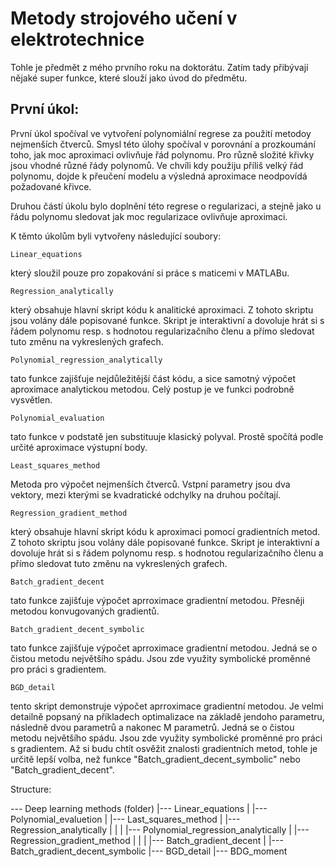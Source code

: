 # Metody strojového učení v elektrotechnice

Tohle je předmět z mého prvního roku na doktorátu. Zatím tady přibývají nějaké super funkce, které slouží jako úvod do předmětu. 

## První úkol:
První úkol spočíval ve vytvoření polynomiální regrese za použití metodoy nejmenších čtverců. Smysl této úlohy spočíval v porovnání a prozkoumání toho, jak moc aproximaci ovlivňuje řád polynomu. Pro různě složité křivky jsou vhodné různé řády polynomů. Ve chvíli kdy použiju příliš velký řád polynomu, dojde k přeučení modelu a výsledná aproximace neodpovídá požadované křivce. 

Druhou částí úkolu bylo doplnění této regrese o regularizaci, a stejně jako u řádu polynomu sledovat jak moc regularizace ovlivňuje aproximaci.

K těmto úkolům byli vytvořeny následující soubory:

```
Linear_equations
```

který sloužil pouze pro zopakování si práce s maticemi v MATLABu. 

```
Regression_analytically
```

který obsahuje hlavní skript kódu k analitické aproximaci. Z tohoto skriptu jsou volány dále popisované funkce. Skript je interaktivní a dovoluje hrát si s řádem polynomu resp. s hodnotou regularizačního členu a přímo sledovat tuto změnu na vykreslených grafech.


```
Polynomial_regression_analytically
```

tato funkce zajišťuje nejdůležitější část kódu, a sice samotný výpočet aproximace analytickou metodou. Celý postup je ve funkci podrobně vysvětlen. 

```
Polynomial_evaluation
```

tato funkce v podstatě jen substituuje klasický polyval. Prostě spočítá podle určité aproximace výstupní body. 

```
Least_squares_method
```

Metoda pro výpočet nejmenších čtverců. Vstpní parametry jsou dva vektory, mezi kterými se kvadratické odchylky na druhou počítají. 

```
Regression_gradient_method
```

který obsahuje hlavní skript kódu k aproximaci pomocí gradientních metod. Z tohoto skriptu jsou volány dále popisované funkce. Skript je interaktivní a dovoluje hrát si s řádem polynomu resp. s hodnotou regularizačního členu a přímo sledovat tuto změnu na vykreslených grafech.

```
Batch_gradient_decent
```

tato funkce zajišťuje výpočet aprroximace gradientní metodou. Přesněji metodou konvugovaných gradientů.

```
Batch_gradient_decent_symbolic
```

tato funkce zajišťuje výpočet aprroximace gradientní metodou. Jedná se o čistou metodu největšího spádu. Jsou zde využity symbolické proměnné pro práci s gradientem.

```
BGD_detail
```

tento skript demonstruje výpočet aprroximace gradientní metodou. Je velmi detailně popsaný na příkladech optimalizace na základě jendoho parametru, následně dvou parametrů a nakonec M parametrů. Jedná se o čistou metodu největšího spádu. Jsou zde využity symbolické proměnné pro práci s gradientem. Až si budu chtít osvěžit znalosti gradientních metod, tohle je určitě lepší volba, než funkce "Batch_gradient_decent_symbolic" nebo "Batch_gradient_decent".



Structure:

--- Deep learning methods (folder)
        |--- Linear_equations
        |
        |--- Polynomial_evaluetion
        |
        |--- Last_squares_method
        |
        |--- Regression_analytically
        |       |
        |       |--- Polynomial_regression_analytically
        |
        |--- Regression_gradient_method
        |       |
        |       |--- Batch_gradient_decent 
        |
        |--- Batch_gradient_decent_symbolic
        |--- BGD_detail
        |--- BDG_moment
        
        
        


